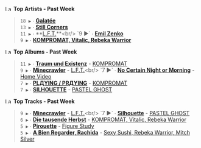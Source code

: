 <!--START_LASTFM_ARTISTS:{"period": "7day", "rows": 5}-->
<a href="https://last.fm" target="_blank"><img src="https://user-images.githubusercontent.com/17434202/215290617-e793598d-d7c9-428f-9975-156db1ba89cc.svg" alt="Last.fm Logo" width="18" height="13"/></a> **Top Artists - Past Week**

> `18 ▶️` ∙ **[Galatée](https://www.last.fm/music/Galat%C3%A9e)**<br/>
> `13 ▶️` ∙ **[Still Corners](https://www.last.fm/music/Still+Corners)**<br/>
> `11 ▶️` ∙ **[L.F.T.](https://www.last.fm/music/L.F.T.)**<br/>
> `9 ▶️` ∙ **[Emil Zenko](https://www.last.fm/music/Emil+Zenko)**<br/>
> `9 ▶️` ∙ **[KOMPROMAT, Vitalic, Rebeka Warrior](https://www.last.fm/music/KOMPROMAT,+Vitalic,+Rebeka+Warrior)**<br/>
<!--END_LASTFM_ARTISTS-->

<!--START_LASTFM_ALBUMS:{"period": "7day", "rows": 5}-->
<a href="https://last.fm" target="_blank"><img src="https://user-images.githubusercontent.com/17434202/215290617-e793598d-d7c9-428f-9975-156db1ba89cc.svg" alt="Last.fm Logo" width="18" height="13"/></a> **Top Albums - Past Week**

> `11 ▶️` ∙ **[Traum und Existenz](https://www.last.fm/music/KOMPROMAT/Traum+und+Existenz)** - [KOMPROMAT](https://www.last.fm/music/KOMPROMAT)<br/>
> `9 ▶️` ∙ **[Minecrawler](https://www.last.fm/music/L.F.T./Minecrawler)** - [L.F.T.](https://www.last.fm/music/L.F.T.)<br/>
> `7 ▶️` ∙ **[No Certain Night or Morning](https://www.last.fm/music/Home+Video/No+Certain+Night+or+Morning)** - [Home Video](https://www.last.fm/music/Home+Video)<br/>
> `7 ▶️` ∙ **[PLДYING / PRДYING](https://www.last.fm/music/KOMPROMAT/PL%D0%94YING+%2F+PR%D0%94YING)** - [KOMPROMAT](https://www.last.fm/music/KOMPROMAT)<br/>
> `7 ▶️` ∙ **[SILHOUETTE](https://www.last.fm/music/PASTEL+GHOST/SILHOUETTE)** - [PASTEL GHOST](https://www.last.fm/music/PASTEL+GHOST)<br/>
<!--END_LASTFM_ALBUMS-->

<!--START_LASTFM_TRACKS:{"period": "7day", "rows": 5}-->
<a href="https://last.fm" target="_blank"><img src="https://user-images.githubusercontent.com/17434202/215290617-e793598d-d7c9-428f-9975-156db1ba89cc.svg" alt="Last.fm Logo" width="18" height="13"/></a> **Top Tracks - Past Week**

> `9 ▶️` ∙ **[Minecrawler](https://www.last.fm/music/L.F.T./_/Minecrawler)** - [L.F.T.](https://www.last.fm/music/L.F.T.)<br/>
> `7 ▶️` ∙ **[Silhouette](https://www.last.fm/music/PASTEL+GHOST/_/Silhouette)** - [PASTEL GHOST](https://www.last.fm/music/PASTEL+GHOST)<br/>
> `6 ▶️` ∙ **[Die tausende Herbst](https://www.last.fm/music/KOMPROMAT,+Vitalic,+Rebeka+Warrior/_/Die+tausende+Herbst)** - [KOMPROMAT, Vitalic, Rebeka Warrior](https://www.last.fm/music/KOMPROMAT,+Vitalic,+Rebeka+Warrior)<br/>
> `5 ▶️` ∙ **[Pirouette](https://www.last.fm/music/Figure+Study/_/Pirouette)** - [Figure Study](https://www.last.fm/music/Figure+Study)<br/>
> `5 ▶️` ∙ **[A Bien Regarder, Rachida](https://www.last.fm/music/Sexy+Sushi,+Rebeka+Warrior,+Mitch+Silver/_/A+Bien+Regarder,+Rachida)** - [Sexy Sushi, Rebeka Warrior, Mitch Silver](https://www.last.fm/music/Sexy+Sushi,+Rebeka+Warrior,+Mitch+Silver)<br/>
<!--END_LASTFM_TRACKS-->
